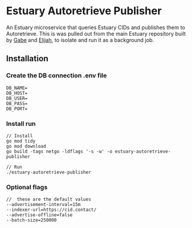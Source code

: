 # Estuary Autoretrieve Publisher

An Estuary microservice that queries Estuary CIDs and publishes them to Autoretrieve. This is was pulled out from the main Estuary repository built by [Gabe](https://github.com/gmelodie) and [Elijah](https://github.com/elijaharita), to isolate and run it as a background job.

## Installation
### Create the DB connection .env file

```
DB_NAME=
DB_HOST=
DB_USER=
DB_PASS=
DB_PORT=
```

### Install run
```
// Install
go mod tidy
go mod download
go build -tags netgo -ldflags '-s -w' -o estuary-autoretrieve-publisher

// Run
./estuary-autoretrieve-publisher
```

### Optional flags
```
//  these are the default values
--advertisement-interval=15m 
--indexer-url=https://cid.contact/ 
--advertise-offline=false
--batch-size=250000
```
